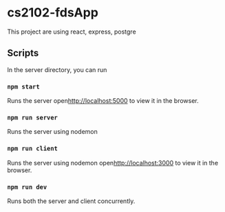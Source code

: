 # cs2102-fdsApp
This project are using react, express, postgre

## Scripts
In the server directory, you can run

### `npm start`

Runs the server
open[http://localhost:5000](http://localhost:5000) to view it in the browser.


### `npm run server`
Runs the server using nodemon

### `npm run client`
Runs the server using nodemon
open[http://localhost:3000](http://localhost:3000) to view it in the browser.

### `npm run dev`
Runs both the server and client concurrently.
